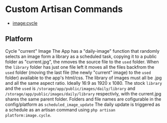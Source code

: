 # Custom Artisan Commands
- [image:cycle]('image-cycle')

## Platform
<a name="image-cycle">Cycle "current" Image</a>
The App has a "daily-image" function that randomly selects an image form a library as a scheduled task, copying it to a public folder as "current.jpg", the nmoves the source file to the `used` folder. When the `library` folder has just one file left it moves all the files backfrom the `used` folder (moving the last file (the newly "current" image) to the `used` folder) available to the app's html/css.
The library of images must all be .jpg and all the same aspect ratio. Ideally 16:9 as 1920 x 1080.
The stock `library` and the `used` is `/storage/app/public/images/daily/library` and `/storage/app/public/images/daily/library` respectivly, with the current.jpg shares the same parent folder.
Folders and file names are cofigurable in the config/platform as `scheduled_image_update`
The daily update is triggered as a schedule as an artisan command using `php artisan platform:image.cycle`.
